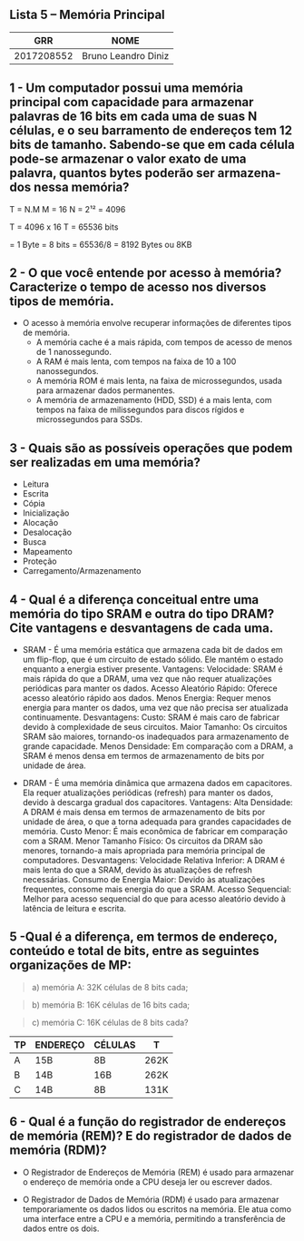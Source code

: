 ## Lista 5 – Memória Principal

| GRR | NOME |
| ------ | ------ |
| 2017208552 | Bruno Leandro Diniz |

## 1 - Um computador possui uma memória principal com capacidade para armazenar palavras de 16 bits em cada uma de suas N células, e o seu barramento de endereços tem 12 bits de tamanho. Sabendo-se que em cada célula pode-se armazenar o valor exato de uma palavra, quantos bytes poderão ser armazena-dos nessa memória?

T = N.M
M = 16
N = 2¹² = 4096

T = 4096 x 16
T = 65536 bits

= 1 Byte = 8 bits
= 65536/8
= 8192 Bytes ou 8KB

## 2 - O que você entende por acesso à memória? Caracterize o tempo de acesso nos diversos tipos de memória.
- O acesso à memória envolve recuperar informações de diferentes tipos de memória.
    - A memória cache é a mais rápida, com tempos de acesso de menos de 1 nanossegundo.
    - A RAM é mais lenta, com tempos na faixa de 10 a 100 nanossegundos.
    - A memória ROM é mais lenta, na faixa de microssegundos, usada para armazenar dados permanentes.
    - A memória de armazenamento (HDD, SSD) é a mais lenta, com tempos na faixa de milissegundos para discos rígidos e microssegundos para SSDs.

## 3 - Quais são as possíveis operações que podem ser realizadas em uma memória?
* Leitura
* Escrita
* Cópia
* Inicialização
* Alocação
* Desalocação
* Busca
* Mapeamento
* Proteção
* Carregamento/Armazenamento

## 4 - Qual é a diferença conceitual entre uma memória do tipo SRAM e outra do tipo DRAM? Cite vantagens e desvantagens de cada uma.
- SRAM - É uma memória estática que armazena cada bit de dados em um flip-flop, que é um circuito de estado sólido. Ele mantém o estado enquanto a energia estiver presente.
    Vantagens:
        Velocidade: SRAM é mais rápida do que a DRAM, uma vez que não requer atualizações periódicas para manter os dados.
        Acesso Aleatório Rápido: Oferece acesso aleatório rápido aos dados.
        Menos Energia: Requer menos energia para manter os dados, uma vez que não precisa ser atualizada continuamente.
    Desvantagens:
        Custo: SRAM é mais caro de fabricar devido à complexidade de seus circuitos.
        Maior Tamanho: Os circuitos SRAM são maiores, tornando-os inadequados para armazenamento de grande capacidade.
        Menos Densidade: Em comparação com a DRAM, a SRAM é menos densa em termos de armazenamento de bits por unidade de área.


- DRAM - É uma memória dinâmica que armazena dados em capacitores. Ela requer atualizações periódicas (refresh) para manter os dados, devido à descarga gradual dos capacitores.
    Vantagens:
        Alta Densidade: A DRAM é mais densa em termos de armazenamento de bits por unidade de área, o que a torna adequada para grandes capacidades de memória.
        Custo Menor: É mais econômica de fabricar em comparação com a SRAM.
        Menor Tamanho Físico: Os circuitos da DRAM são menores, tornando-a mais apropriada para memória principal de computadores.
    Desvantagens:
        Velocidade Relativa Inferior: A DRAM é mais lenta do que a SRAM, devido às atualizações de refresh necessárias.
        Consumo de Energia Maior: Devido às atualizações frequentes, consome mais energia do que a SRAM.
        Acesso Sequencial: Melhor para acesso sequencial do que para acesso aleatório devido à latência de leitura e escrita.


## 5 -Qual é a diferença, em termos de endereço, conteúdo e total de bits, entre as seguintes organizações de MP:
> a) memória A: 32K células de 8 bits cada;

> b) memória B: 16K células de 16 bits cada;

> c) memória C: 16K células de 8 bits cada?

| TP | ENDEREÇO | CÉLULAS | T |
| ------ | ------ | ------ | ------ |
| A | 15B | 8B | 262K |
| B | 14B | 16B | 262K |
| C | 14B | 8B | 131K |

## 6 - Qual é a função do registrador de endereços de memória (REM)? E do registrador de dados de memória (RDM)?
- O Registrador de Endereços de Memória (REM) é usado para armazenar o endereço de memória onde a CPU deseja ler ou escrever dados.

- O Registrador de Dados de Memória (RDM) é usado para armazenar temporariamente os dados lidos ou escritos na memória. Ele atua como uma interface entre a CPU e a memória, permitindo a transferência de dados entre os dois.